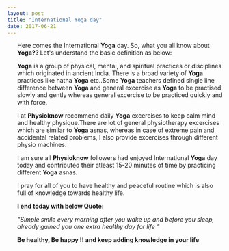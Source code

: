 ```yaml
---
layout: post
title: "International Yoga day"
date: 2017-06-21
---
```


<ul>
<p> Here comes the International  <b>Yoga</b> day. So, what you all know about <b>Yoga?? </b> Let's understand the basic definition as below: </p>

<p><b>Yoga</b> is a group of physical, mental, and spiritual practices or disciplines which originated in ancient India. There is a broad variety of <b>Yoga</b> practices like hatha <b>Yoga</b> etc..Some <b>Yoga</b> teachers defined single line difference between <b>Yoga</b> and general excercise as <b>Yoga</b> to be practised slowly and gently whereas general excercise to be practiced quickly and with force.</p>

<p> I at <b>Physioknow</b> recommend daily <b>Yoga</b> excercises to keep calm mind and healthy physique.There are lot of general physiotherapy excercises which are similar to <b>Yoga</b> asnas, whereas in case of extreme pain and accidental related problems, I also provide excercises through different physio machines.</p>

<p>I am sure all <b>Physioknow</b> followers had enjoyed International <b>Yoga</b> day today and contributed their atleast 15-20 minutes of time by practicing different <b>Yoga</b> asnas.</p>

<p>I pray for all of you to have healthy and peaceful routine which is also full of knowledge towards healthy life.</p>

<p><b>I end today with below Quote: </b></p>

<p><i>"Simple smile every morning after you wake up and before you sleep, already gained you one extra healthy day for life " </i></p>

<p><b>Be healthy, Be happy !! and keep adding knowledge in your life</b></p>




